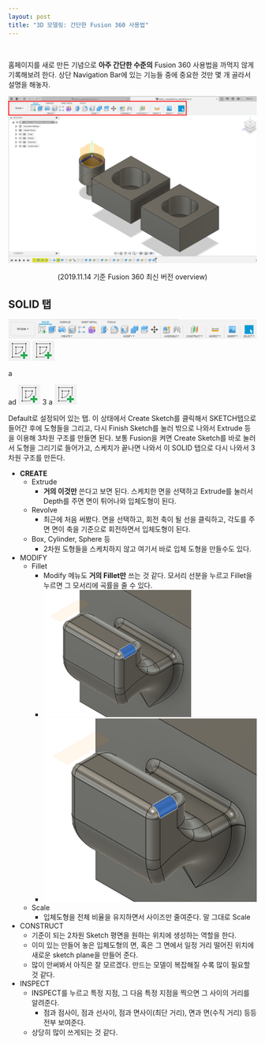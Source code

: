 ```yaml
---
layout: post
title: "3D 모델링: 간단한 Fusion 360 사용법"
---
```

<br>

홈페이지를 새로 만든 기념으로 **아주 간단한 수준의** Fusion 360 사용법을 까먹지 않게 기록해보려 한다. 상단 Navigation Bar에 있는 기능들 중에 중요한 것만 몇 개 골라서 설명을 해놓자.

<img src="/assets/fusion360/overview.png" width="800">
<p style='text-align:center'>(2019.11.14 기준 Fusion 360 최신 버전 overview)</p>

## SOLID 탭
<img src="/assets/fusion360/solid_tab.png">
<img src="/assets/fusion360/create_sketch_icon.png"> <img src="/assets/fusion360/create_sketch_icon.png"> 

a


ad <img src="/assets/fusion360/create_sketch_icon.png"> 3 a <img  src="/assets/fusion360/create_sketch_icon.png">

Default로 설정되어 있는 탭. 이 상태에서 Create Sketch를 클릭해서 SKETCH탭으로 들어간 후에 도형들을 그리고, 다시 Finish Sketch를 눌러 밖으로 나와서 Extrude 등을 이용해 3차원 구조를 만들면 된다. 보통 Fusion을 켜면 Create Sketch를 바로 눌러서 도형을 그리기로 들어가고, 스케치가 끝나면 나와서 이 SOLID 탭으로 다시 나와서 3차원 구조를 만든다.
* **CREATE**
  * Extrude
    * **거의 이것만** 쓴다고 보면 된다. 스케치한 면을 선택하고 Extrude를 눌러서 Depth를 주면 면이 튀어나와 입체도형이 된다.
  * Revolve
    * 최근에 처음 써봤다. 면을 선택하고, 회전 축이 될 선을 클릭하고, 각도를 주면 면이 축을 기준으로 회전하면서 입체도형이 된다.
  * Box, Cylinder, Sphere 등
    * 2차원 도형들을 스케치하지 않고 여기서 바로 입체 도형을 만들수도 있다.
* MODIFY
  * Fillet
    * Modify 메뉴도 **거의 Fillet만** 쓰는 것 같다. 모서리 선분을 누르고 Fillet을 누르면 그 모서리에 곡률을 줄 수 있다.
    * <img src="/assets/fusion360/fillet_example.png" width=300>
    * ![Fillet_example](/assets/fusion360/fillet_example.png)
  * Scale
  	* 입체도형을 전체 비율을 유지하면서 사이즈만 줄여준다. 말 그대로 Scale
* CONSTRUCT
  * 기준이 되는 2차원 Sketch 평면을 원하는 위치에 생성하는 역할을 한다.
  * 이미 있는 만들어 놓은 입체도형의 면, 혹은 그 면에서 일정 거리 떨어진 위치에 새로운 sketch plane을 만들어 준다.
  * 많이 안써봐서 아직은 잘 모르겠다. 만드는 모델이 복잡해질 수록 많이 필요할 것 같다.
* INSPECT
  * INSPECT를 누르고 특정 지점, 그 다음 특정 지점을 찍으면 그 사이의 거리를 알려준다.
    * 점과 점사이, 점과 선사이, 점과 면사이(최단 거리), 면과 면(수직 거리) 등등 전부 보여준다.
  * 상당히 많이 쓰게되는 것 같다.



